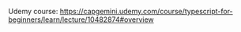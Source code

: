 Udemy course:
https://capgemini.udemy.com/course/typescript-for-beginners/learn/lecture/10482874#overview
